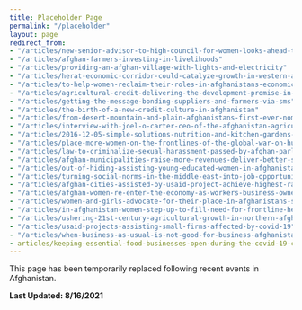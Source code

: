 ```yaml
---
title: Placeholder Page
permalink: "/placeholder"
layout: page
redirect_from:
- "/articles/new-senior-advisor-to-high-council-for-women-looks-ahead-to-the-afghan-peace-process"
- "/articles/afghan-farmers-investing-in-livelihoods"
- "/articles/providing-an-afghan-village-with-lights-and-electricity"
- "/articles/herat-economic-corridor-could-catalyze-growth-in-western-afghanistan"
- "/articles/to-help-women-reclaim-their-roles-in-afghanistans-economic-growth"
- "/articles/agricultural-credit-delivering-the-development-promise-in-afghanistan"
- "/articles/getting-the-message-bonding-suppliers-and-farmers-via-sms"
- "/articles/the-birth-of-a-new-credit-culture-in-afghanistan"
- "/articles/from-desert-mountain-and-plain-afghanistans-first-ever-nomad-gathering"
- "/articles/interview-with-joel-o-carter-ceo-of-the-afghanistan-agricultural-development-fund"
- "/articles/2016-12-05-simple-solutions-nutrition-and-kitchen-gardens-in-afghanistan"
- "/articles/place-more-women-on-the-frontlines-of-the-global-war-on-hunger"
- "/articles/law-to-criminalize-sexual-harassment-passed-by-afghan-parliament-awaits-presidents-approval"
- "/articles/afghan-municipalities-raise-more-revenues-deliver-better-services-enhance-stability"
- "/articles/out-of-hiding-assisting-young-educated-women-in-afghanistan-to-finally-enter-the-workforce"
- "/articles/turning-social-norms-in-the-middle-east-into-job-opportunities-for-women"
- "/articles/afghan-cities-assisted-by-usaid-project-achieve-highest-ratings-in-citizen-survey"
- "/articles/afghan-women-re-enter-the-economy-as-workers-business-owners"
- "/articles/women-and-girls-advocate-for-their-place-in-afghanistans-social-and-political-mainstream"
- "/articles/in-afghanistan-women-step-up-to-fill-need-for-frontline-healthcare-workers"
- "/articles/ushering-21st-century-agricultural-growth-in-northern-afghanistan"
- "/articles/usaid-projects-assisting-small-firms-affected-by-covid-19"
- "/articles/when-business-as-usual-is-not-good-for-business-afghanistan-pakistan-trade-in-the-covid-19-era"
- articles/keeping-essential-food-businesses-open-during-the-covid-19-crisis-in-afghanistan
---
```


This page has been temporarily replaced following recent events in Afghanistan. 

**Last Updated: 8/16/2021**